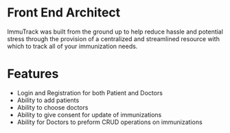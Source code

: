 # Front End Architect

<p>ImmuTrack was built from the ground up to help reduce hassle and potential stress through the provision of a centralized and streamlined resource with which to track all of your immunization needs.</p>

# Features
<ul>
  <li>Login and Registration for both Patient and Doctors</li>
  <li>Ability to add patients</li>
  <li>Ability to choose doctors</li>
  <li>Ability to give consent for update of immunizations</li>
  <li>Ability for Doctors to preform CRUD operations on immunizations </li>
</ul>
